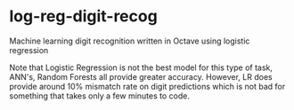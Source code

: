log-reg-digit-recog
===================

Machine learning digit recognition written in Octave using logistic regression 

Note that Logistic Regression is not the best model for this type of task, ANN's, Random Forests all provide greater accuracy. However, LR does provide around 10% mismatch rate on digit predictions which is not bad for something that takes only a few minutes to code.